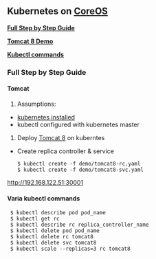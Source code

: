 ## Kubernetes on [CoreOS](https://coreos.com)

[**Full Step by Step Guide**](#full-step-by-step-guide)

[**Tomcat 8 Demo**](#tomcat)

[**Kubectl commands**](#varia-kubectl-commands)

### **Full Step by Step Guide**



#### **Tomcat**

1. Assumptions: 

 - [kubernetes installed](https://github.com/tecris/kubernetes/tree/v1.1.3-2/coreos-libvirt)
 - kubectl configured with kubernetes master

1. Deploy [Tomcat 8](https://hub.docker.com/_/tomcat) on kuberntes
 * Create replica controller & service

    ```
    $ kubectl create -f demo/tomcat8-rc.yaml
    $ kubectl create -f demo/tomcat8-svc.yaml
    ```
 http://192.168.122.51:30001


#### Varia kubectl commands
 
   ```
    $ kubectl describe pod pod_name
    $ kubectl get rc
    $ kubectl describe rc replica_controller_name
    $ kubectl delete pod pod_name
    $ kubectl delete rc tomcat8
    $ kubectl delete svc tomcat8
    $ kubectl scale --replicas=3 rc tomcat8
   ```
